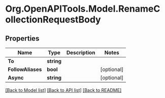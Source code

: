 # Org.OpenAPITools.Model.RenameCollectionRequestBody

## Properties

Name | Type | Description | Notes
------------ | ------------- | ------------- | -------------
**To** | **string** |  | 
**FollowAliases** | **bool** |  | [optional] 
**Async** | **string** |  | [optional] 

[[Back to Model list]](../../README.md#documentation-for-models) [[Back to API list]](../../README.md#documentation-for-api-endpoints) [[Back to README]](../../README.md)

